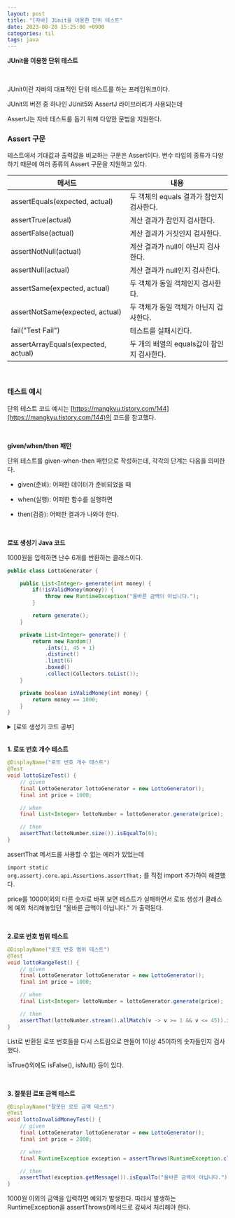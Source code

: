 ```yaml
---
layout: post
title: "[자바] JUnit을 이용한 단위 테스트"
date: 2023-08-28 15:25:00 +0900
categories: til
tags: java
---
```


**JUnit을 이용한 단위 테스트**

<br>

JUnit이란 자바의 대표적인 단위 테스트를 하는 프레임워크이다.

JUnit의 버전 중 하나인 JUnit5와 AssertJ 라이브러리가 사용되는데

AssertJ는 자바 테스트를 돕기 위해 다양한 문법을 지원한다.

### Assert 구문

테스트에서 기대값과 출력값을 비교하는 구문은 Assert이다. 변수 타입의 종류가 다양하기 때문에 여러 종류의 Assert 구문을 지원하고 있다.

| 메서드                              | 내용                                       |
| ----------------------------------- | ------------------------------------------ |
| assertEquals(expected, actual)      | 두 객체의 equals 결과가 참인지 검사한다.   |
| assertTrue(actual)                  | 계산 결과가 참인지 검사한다.               |
| assertFalse(actual)                 | 계산 결과가 거짓인지 검사한다.             |
| assertNotNull(actual)               | 계산 결과가 null이 아닌지 검사한다.        |
| assertNull(actual)                  | 계산 결과가 null인지 검사한다.             |
| assertSame(expected, actual)        | 두 객체가 동일 객체인지 검사한다.          |
| assertNotSame(expected, actual)     | 두 객체가 동일 객체가 아닌지 검사한다.     |
| fail("Test Fail")                   | 테스트를 실패시킨다.                       |
| assertArrayEquals(expected, actual) | 두 개의 배열의 equals값이 참인지 검사한다. |

<br>

### 테스트 예시

단위 테스트 코드 예시는 [https://mangkyu.tistory.com/144](https://mangkyu.tistory.com/144)의 코드를 참고했다.

<br>

**given/when/then 패턴**

단위 테스트를 given-when-then 패턴으로 작성하는데, 각각의 단계는 다음을 의미한다.

- given(준비): 어떠한 데이터가 준비되었을 때

- when(실행): 어떠한 함수를 실행하면

- then(검증): 어떠한 결과가 나와야 한다.

<br>

**로또 생성기 Java 코드**

1000원을 입력하면 난수 6개를 반환하는 클래스이다.

```java
public class LottoGenerator {

	public List<Integer> generate(int money) {
		if(!isValidMoney(money)) {
			throw new RuntimeException("올바른 금액이 아닙니다.");
		}

		return generate();
	}

	private List<Integer> generate() {
		return new Random()
			.ints(1, 45 + 1)
			.distinct()
			.limit(6)
			.boxed()
			.collect(Collectors.toList());
	}

	private boolean isValidMoney(int money) {
		return money == 1000;
	}
}
```

<details>
<summary>[로또 생성기 코드 공부]</summary>
<div markdown="1">

1000이 아닌 다른 수가 입력됐을 때는 강제로 예외를 발생시킨다.

```java
if(!isValidMoney(money)) {
    throw new RuntimeException("올바른 금액이 아닙니다.");
}
```

generate 메서드에서는 1~45까지의 숫자 6개를 중복없이 뽑아 리스트로 만들어 반환한다.

Random클래스의 난수 스트림을 생성하는 방법으로 <code>Random.ints(start, end + 1)</code>를 사용했고,

중복을 없이 뽑기 위해 <code>distinct()</code>를, 개수 제한을 위해 <code>.limit(num)</code>를 사용했다.

int 자체로는 Collection에 담지 못하기 때문에 <code>boxed()</code>를 사용하여 박싱과정을 거쳐 list에 담았다.

</div>
</details>

<br>

**1. 로또 번호 개수 테스트**

```java
@DisplayName("로또 번호 개수 테스트")
@Test
void lottoSizeTest() {
    // given
    final LottoGenerator lottoGenerator = new LottoGenerator();
    final int price = 1000;

    // when
    final List<Integer> lottoNumber = lottoGenerator.generate(price);

    // then
    assertThat(lottoNumber.size()).isEqualTo(6);
}
```

assertThat 메서드를 사용할 수 없는 에러가 있었는데

<code>import static org.assertj.core.api.Assertions.assertThat;</code> 를 직접 import 추가하여 해결했다.

price를 1000이외의 다른 숫자로 바꿔 보면 테스트가 실패하면서 로또 생성기 클래스에 예외 처리해놓았던 "올바른 금액이 아닙니다." 가 출력된다.

<br>

**2.로또 번호 범위 테스트**

```java
@DisplayName("로또 번호 범위 테스트")
@Test
void lottoRangeTest() {
    // given
    final LottoGenerator lottoGenerator = new LottoGenerator();
    final int price = 1000;

    // when
    final List<Integer> lottoNumber = lottoGenerator.generate(price);

    // then
    assertThat(lottoNumber.stream().allMatch(v -> v >= 1 && v <= 45)).isTrue();
}
```

List로 반환된 로또 번호들을 다시 스트림으로 만들어 1이상 45이하의 숫자들인지 검사했다.

isTrue()외에도 isFalse(), isNull() 등이 있다.

<br>

**3. 잘못된 로또 금액 테스트**

```java
@DisplayName("잘못된 로또 금액 테스트")
@Test
void lottoInvalidMoneyTest() {
    // given
    final LottoGenerator lottoGenerator = new LottoGenerator();
    final int price = 2000;

    // when
    final RuntimeException exception = assertThrows(RuntimeException.class, () -> lottoGenerator.generate(price));

    // then
    assertThat(exception.getMessage()).isEqualTo("올바른 금액이 아닙니다.");
}
```

1000원 이외의 금액을 입력하면 예외가 발생한다. 따라서 발생하는 RuntimeException을 assertThrows()메서드로 감싸서 처리해야 한다.
